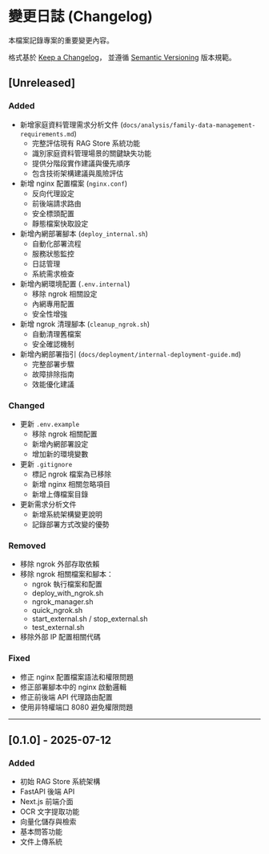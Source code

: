 # 變更日誌 (Changelog)

本檔案記錄專案的重要變更內容。

格式基於 [Keep a Changelog](https://keepachangelog.com/zh-TW/1.0.0/)，
並遵循 [Semantic Versioning](https://semver.org/lang/zh-TW/) 版本規範。

## [Unreleased]

### Added
- 新增家庭資料管理需求分析文件 (`docs/analysis/family-data-management-requirements.md`)
  - 完整評估現有 RAG Store 系統功能
  - 識別家庭資料管理場景的關鍵缺失功能
  - 提供分階段實作建議與優先順序
  - 包含技術架構建議與風險評估
- 新增 nginx 配置檔案 (`nginx.conf`)
  - 反向代理設定
  - 前後端請求路由
  - 安全標頭配置
  - 靜態檔案快取設定
- 新增內網部署腳本 (`deploy_internal.sh`)
  - 自動化部署流程
  - 服務狀態監控
  - 日誌管理
  - 系統需求檢查
- 新增內網環境配置 (`.env.internal`)
  - 移除 ngrok 相關設定
  - 內網專用配置
  - 安全性增強
- 新增 ngrok 清理腳本 (`cleanup_ngrok.sh`)
  - 自動清理舊檔案
  - 安全確認機制
- 新增內網部署指引 (`docs/deployment/internal-deployment-guide.md`)
  - 完整部署步驟
  - 故障排除指南
  - 效能優化建議

### Changed
- 更新 `.env.example` 
  - 移除 ngrok 相關配置
  - 新增內網部署設定
  - 增加新的環境變數
- 更新 `.gitignore`
  - 標記 ngrok 檔案為已移除
  - 新增 nginx 相關忽略項目
  - 新增上傳檔案目錄
- 更新需求分析文件
  - 新增系統架構變更說明
  - 記錄部署方式改變的優勢

### Removed
- 移除 ngrok 外部存取依賴
- 移除 ngrok 相關檔案和腳本：
  - ngrok 執行檔案和配置
  - deploy_with_ngrok.sh
  - ngrok_manager.sh
  - quick_ngrok.sh
  - start_external.sh / stop_external.sh
  - test_external.sh
- 移除外部 IP 配置相關代碼

### Fixed
- 修正 nginx 配置檔案語法和權限問題
- 修正部署腳本中的 nginx 啟動邏輯
- 修正前後端 API 代理路由配置
- 使用非特權端口 8080 避免權限問題

---

## [0.1.0] - 2025-07-12

### Added
- 初始 RAG Store 系統架構
- FastAPI 後端 API
- Next.js 前端介面
- OCR 文字提取功能
- 向量化儲存與檢索
- 基本問答功能
- 文件上傳系統
